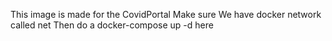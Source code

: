 This image is made for the CovidPortal
Make sure We have docker network called net
Then do a docker-compose up -d here
